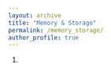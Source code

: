```yaml
---
layout: archive
title: "Memory & Storage"
permalink: /memory_storage/
author_profile: true
---
```


<ol>
   <li> </li>
</ol>
